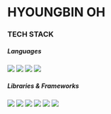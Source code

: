 # HYOUNGBIN OH

### TECH STACK

##### Languages
<img src="https://img.shields.io/badge/HTML5-E34F26?style=flat&logo=html5&logoColor=white"> <img src="https://img.shields.io/badge/CSS3-1572B6?style=flat&logo=css3&logoColor=white"> <img src="https://img.shields.io/badge/JavaScript-F7DF1E?style=flat&logo=javascript&logoColor=black"> <img src="https://img.shields.io/badge/Python-3776AB?style=flat&logo=python&logoColor=white">

##### Libraries & Frameworks 
<img src="https://img.shields.io/badge/jQuery-0769AD?style=flat&logo=jquery&logoColor=white"> <img src="https://img.shields.io/badge/React-61DAFB?style=flat&logo=react&logoColor=black"> <img src="https://img.shields.io/badge/Redux-764ABC?style=flat&logo=redux&logoColor=white"> <img src="https://img.shields.io/badge/Vue.js-4FC08D?style=flat&logo=vue.js&logoColor=white"> <img src="https://img.shields.io/badge/Vuex-4FC08D?style=flat&logo=vue.js&logoColor=white"> <img src="https://img.shields.io/badge/Flask-000000?style=flat&logo=flask&logoColor=white">

<!--
**hyoungbinoh/hyoungbinoh** is a ✨ _special_ ✨ repository because its `README.md` (this file) appears on your GitHub profile.

Here are some ideas to get you started:

- 🔭 I’m currently working on ...
- 🌱 I’m currently learning ...
- 👯 I’m looking to collaborate on ...
- 🤔 I’m looking for help with ...
- 💬 Ask me about ...
- 📫 How to reach me: ...
- 😄 Pronouns: ...
- ⚡ Fun fact: ...
-->
